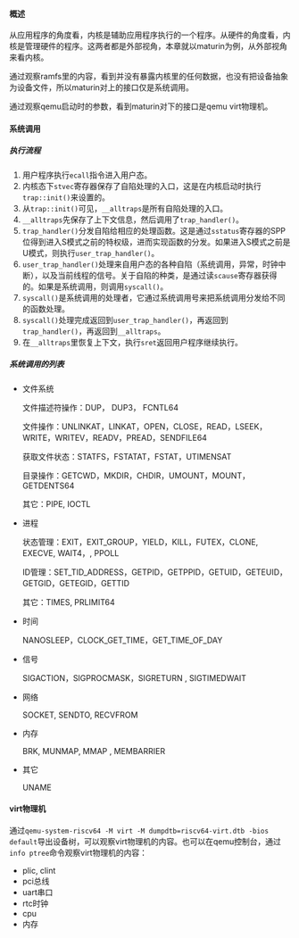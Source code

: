 #### 概述

从应用程序的角度看，内核是辅助应用程序执行的一个程序。从硬件的角度看，内核是管理硬件的程序。这两者都是外部视角，本章就以maturin为例，从外部视角来看内核。

通过观察ramfs里的内容，看到并没有暴露内核里的任何数据，也没有把设备抽象为设备文件，所以maturin对上的接口仅是系统调用。

通过观察qemu启动时的参数，看到maturin对下的接口是qemu virt物理机。

#### 系统调用

##### 执行流程

1. 用户程序执行`ecall`指令进入用户态。
2. 内核态下`stvec`寄存器保存了自陷处理的入口，这是在内核启动时执行`trap::init()`来设置的。
3. 从`trap::init()`可见，`__alltraps`是所有自陷处理的入口。
4. `__alltraps`先保存了上下文信息，然后调用了`trap_handler()`。
5. `trap_handler()`分发自陷给相应的处理函数。这是通过`sstatus`寄存器的SPP位得到进入S模式之前的特权级，进而实现函数的分发。如果进入S模式之前是U模式，则执行`user_trap_handler()`。
6. `user_trap_handler()`处理来自用户态的各种自陷（系统调用，异常，时钟中断），以及当前线程的信号。关于自陷的种类，是通过读`scause`寄存器获得的。如果是系统调用，则调用`syscall()`。
7. `syscall()`是系统调用的处理者，它通过系统调用号来把系统调用分发给不同的函数处理。
8. `syscall()`处理完成返回到`user_trap_handler()`，再返回到`trap_handler()`，再返回到`__alltraps`。
9. 在`__alltraps`里恢复上下文，执行`sret`返回用户程序继续执行。

##### 系统调用的列表

- 文件系统

   文件描述符操作：DUP， DUP3， FCNTL64
  
  文件操作：UNLINKAT，LINKAT，OPEN，CLOSE，READ，LSEEK，WRITE，WRITEV，READV，PREAD，SENDFILE64
  
  获取文件状态：STATFS，FSTATAT，FSTAT，UTIMENSAT
  
  目录操作：GETCWD，MKDIR，CHDIR，UMOUNT，MOUNT，GETDENTS64
  
  其它：PIPE, IOCTL
  
- 进程
  
  状态管理：EXIT，EXIT_GROUP，YIELD，KILL，FUTEX，CLONE, EXECVE, WAIT4，, PPOLL
  
  ID管理：SET_TID_ADDRESS，GETPID，GETPPID，GETUID，GETEUID，GETGID，GETEGID，GETTID
  
  其它：TIMES, PRLIMIT64 
  
- 时间
  
   NANOSLEEP，CLOCK_GET_TIME，GET_TIME_OF_DAY
   
- 信号
  
   SIGACTION，SIGPROCMASK，SIGRETURN , SIGTIMEDWAIT
   
- 网络

   SOCKET, SENDTO, RECVFROM

- 内存

   BRK, MUNMAP, MMAP , MEMBARRIER

- 其它

   UNAME

#### virt物理机

通过`qemu-system-riscv64 -M virt -M dumpdtb=riscv64-virt.dtb -bios default`导出设备树，可以观察virt物理机的内容。也可以在qemu控制台，通过`info ptree`命令观察virt物理机的内容：

- plic, clint
- pci总线
- uart串口
- rtc时钟
- cpu
- 内存

